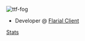 
<p align="left"> <img src="https://komarev.com/ghpvc/?username=ttf-fog&label=Profile%20views&color=0e75b6&style=flat" alt="ttf-fog" /> </p>

- Developer @ [Flarial Client](https://github.com/flarialmc)

[Stats](https://github-readme-stats.hackclub.dev/api/wakatime?username=12806&api_domain=hackatime.hackclub.com&theme=darcula&custom_title=Hackatime+Stats&layout=compact&cache_seconds=0&langs_count=8)
